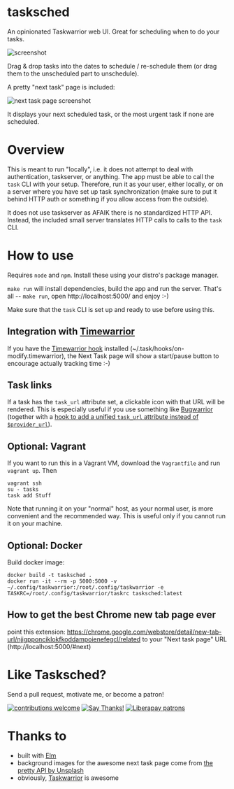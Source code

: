 # tasksched

An opinionated Taskwarrior web UI. Great for scheduling when to do your tasks.

![screenshot](./screenshots/big.png)

Drag & drop tasks into the dates to schedule / re-schedule them (or drag them to the unscheduled part to unschedule).

A pretty "next task" page is included:

![next task page screenshot](./screenshots/nexttask.png)

It displays your next scheduled task, or the most urgent task if none are scheduled.

# Overview

This is meant to run "locally", i.e. it does not attempt to deal with authentication, taskserver, or anything. The app must be able to call the `task` CLI with your setup. Therefore, run it as your user, either locally, or on a server where you have set up task synchronization (make sure to put it behind HTTP auth or something if you allow access from the outside).

It does not use taskserver as AFAIK there is no standardized HTTP API. Instead, the included small server translates HTTP calls to calls to the `task` CLI.

# How to use

Requires `node` and `npm`. Install these using your distro's package manager.

`make run` will install dependencies, build the app and run the server. That's all -- `make run`, open http://localhost:5000/ and enjoy :-)

Make sure that the `task` CLI is set up and ready to use before using this.

## Integration with [Timewarrior](https://taskwarrior.org/docs/timewarrior/)

If you have the [Timewarrior hook](https://taskwarrior.org/docs/timewarrior/taskwarrior.html) installed (~/.task/hooks/on-modify.timewarrior), the Next Task page will show a start/pause button to encourage actually tracking time :-)

## Task links

If a task has the `task_url` attribute set, a clickable icon with that URL will be rendered. This is especially useful if you use something like [Bugwarrior](https://bugwarrior.readthedocs.io/) (together with a [hook to add a unified `task_url` attribute instead of `$provider_url`](https://github.com/AnotherKamila/tasksched/blob/master/contrib/taskwarrior-hooks/on-add.fix_task_url)).

## Optional: Vagrant

If you want to run this in a Vagrant VM, download the `Vagrantfile` and run `vagrant up`. Then
```
vagrant ssh
su - tasks
task add Stuff
```

Note that running it on your "normal" host, as your normal user, is more convenient and the recommended way. This is useful only if you cannot run it on your machine.

## Optional: Docker

Build docker image:

```
docker build -t tasksched .
docker run -it --rm -p 5000:5000 -v ~/.config/taskwarrior:/root/.config/taskwarrior -e TASKRC=/root/.config/taskwarrior/taskrc tasksched:latest
```

## How to get the best Chrome new tab page ever

point this extension:
https://chrome.google.com/webstore/detail/new-tab-url/njigpponciklokfkoddampoienefegcl/related
to your "Next task page" URL (http://localhost:5000/#next)

# Like Tasksched?

Send a pull request, motivate me, or become a patron!

[![contributions welcome](https://img.shields.io/badge/contributions-welcome-brightgreen.svg?style=flat)](https://github.com/anotherkamila/songbook-web/issues)
[![Say Thanks!](https://img.shields.io/badge/Say%20Thanks-!-1EAEDB.svg)](https://saythanks.io/to/AnotherKamila)
[![Liberapay patrons](https://img.shields.io/liberapay/patrons/kamila.svg)](https://liberapay.com/kamila/donate)

# Thanks to

- built with [Elm](http://elm-lang.org/)
- background images for the awesome next task page come from [the pretty API by Unsplash](https://source.unsplash.com/)
- obviously, [Taskwarrior](https://taskwarrior.org) is awesome

